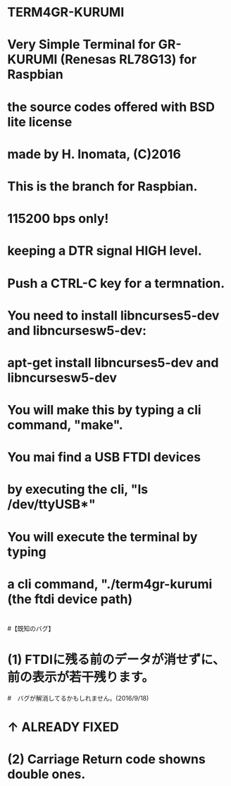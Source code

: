# TERM4GR-KURUMI
# Very Simple Terminal for GR-KURUMI (Renesas RL78G13) for Raspbian
# the source codes offered with BSD lite license
# made by H. Inomata, (C)2016
#
# This is the branch for Raspbian.
#
# 115200 bps only!
# keeping a DTR signal HIGH level.
# Push a CTRL-C key for a termnation.
#
# You need to install libncurses5-dev and libncursesw5-dev:
# apt-get install libncurses5-dev and libncursesw5-dev
# You will make this by typing a cli command, "make".
#
# You mai find a USB FTDI devices 
# by executing the cli, "ls /dev/ttyUSB*"
#
# You will execute the terminal by typing 
# a cli command, "./term4gr-kurumi (the ftdi device path) 
#
#【既知のバグ】
# (1) FTDIに残る前のデータが消せずに、前の表示が若干残ります。
#　バグが解消してるかもしれません。(2016/9/18)
#  ↑ ALREADY FIXED
#
# (2) Carriage Return code showns double ones.
# 


